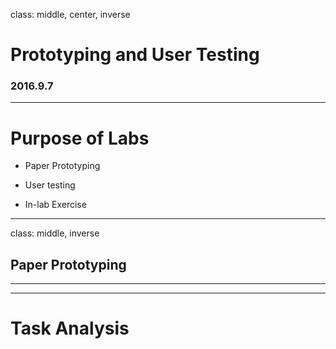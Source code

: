 class: middle, center, inverse

# Prototyping and User Testing #

### 2016.9.7 ###

---

# Purpose of Labs #

- Paper Prototyping

- User testing

- In-lab Exercise
---

class: middle, inverse

## Paper Prototyping

---

---

# Task Analysis